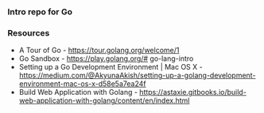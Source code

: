 ### Intro repo for Go

### Resources

* A Tour of Go - https://tour.golang.org/welcome/1
* Go Sandbox - https://play.golang.org/# go-lang-intro
* Setting up a Go Development Environment | Mac OS X - https://medium.com/@AkyunaAkish/setting-up-a-golang-development-environment-mac-os-x-d58e5a7ea24f
* Build Web Application with Golang - https://astaxie.gitbooks.io/build-web-application-with-golang/content/en/index.html
